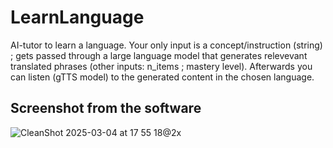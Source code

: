 # LearnLanguage
AI-tutor to learn a language. Your only input is a concept/instruction (string) ; gets passed through a large language model that generates relevevant translated phrases (other inputs: n_items ; mastery level). Afterwards you can listen (gTTS model) to the generated content in the chosen language.

## Screenshot from the software
![CleanShot 2025-03-04 at 17 55 18@2x](https://github.com/user-attachments/assets/0d245389-4506-442e-925d-9d01284611d5)
